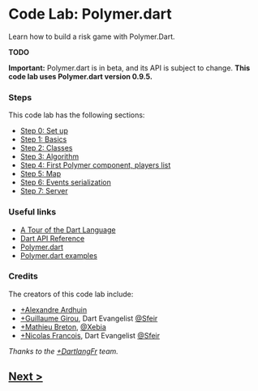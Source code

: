 Code Lab: Polymer.dart
============

Learn how to build a risk game with Polymer.Dart.

**TODO**

**Important:**
Polymer.dart is in beta, and its API is subject to change.
**This code lab uses Polymer.dart version 0.9.5.**


### Steps

This code lab has the following sections:

* [Step 0: Set up](docs/step-0.md)
* [Step 1: Basics](docs/step-1.md)
* [Step 2: Classes](docs/step-2.md)
* [Step 3: Algorithm](docs/step-3.md)
* [Step 4: First Polymer component, players list](docs/step-4.md)
* [Step 5: Map](docs/step-5.md)
* [Step 6: Events serialization](docs/step-6.md)
* [Step 7: Server](docs/step-7.md)


### Useful links

- [A Tour of the Dart Language][2]
- [Dart API Reference][3]
- [Polymer.dart][4]
- [Polymer.dart examples][5]


### Credits

The creators of this code lab include:

- [+Alexandre Ardhuin](https://plus.google.com/101145059477513456972)
- [+Guillaume Girou](https://plus.google.com/+GuillaumeGirou), Dart Evangelist [@Sfeir](http://www.sfeir.com/)
- [+Mathieu Breton](https://twitter.com/MatBreton), [@Xebia](http://www.xebia.fr)
- [+Nicolas Francois](https://plus.google.com/+NicolasFrancois), Dart Evangelist [@Sfeir](http://www.sfeir.com/)

_Thanks to the [+DartlangFr](http://gplus.to/dartlangfr) team._  

## [Next >](docs/step-0.md#step-0-set-up)

  [1]: https://www.dartlang.org/
  [2]: https://www.dartlang.org/docs/dart-up-and-running/contents/ch02.html
  [3]: http://api.dartlang.org/docs/channels/stable/latest/
  [4]: https://www.dartlang.org/polymer-dart/
  [5]: https://github.com/sethladd/dart-polymer-dart-examples/tree/master/web
  [feedback]: TODO
